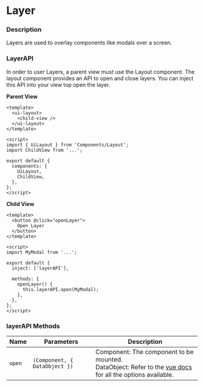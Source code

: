 # Layer

### Description
Layers are used to overlay components like modals over a screen.

### LayerAPI
In order to user Layers, a parent view must use the Layout component. The layout component provides an API to open and close layers. You can inject this API into your view top open the layer.

**Parent View**
```
<template>
  <ui-layout>
    <child-view />
  </ui-layout>
</template>

<script>
import { UiLayout } from 'Components/Layout';
import ChildView from '...';

export default {
  components: {
    UiLayout,
    ChildView,
  },
};
</script>
```

**Child View**
```
<template>
  <button @click="openLayer">
    Open Layer
  </button>
</template>

<script>
import MyModal from '...';

export default {
  inject: ['layerAPI'],

  methods: {
    openLayer() {
      this.layerAPI.open(MyModal);
    },
  },
};
</script>
```

### layerAPI Methods
| Name | Parameters | Description |
| ---- | ---------- | ----------- |
| `open` | `(Component, { DataObject })` | Component: The component to be mounted. <br> DataObject: Refer to the [vue docs](https://vuejs.org/v2/guide/render-function.html#The-Data-Object-In-Depth) for all the options available. |
